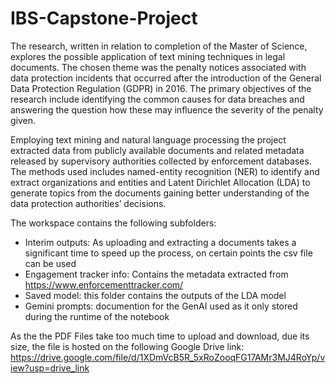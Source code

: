 # IBS-Capstone-Project

The research, written in relation to completion of the Master of Science, explores the possible application of text mining techniques in legal documents. The chosen theme was the penalty notices associated with data protection incidents that occurred after the introduction of the General Data Protection Regulation (GDPR) in 2016. The primary objectives of the research include identifying the common causes for data breaches and answering the question how these may influence the severity of the penalty given.

Employing text mining and natural language processing the project extracted data from publicly available documents and related metadata released by supervisory authorities collected by enforcement databases. The methods used includes named-entity recognition (NER) to identify and extract organizations and entities and Latent Dirichlet Allocation (LDA) to generate topics from the documents gaining better understanding of the data protection authorities’ decisions.

The workspace contains the following subfolders: 

- Interim outputs: As uploading and extracting a documents takes a significant time to speed up the process, on certain points the csv file can be used
- Engagement tracker info: Contains the metadata extracted from  https://www.enforcementtracker.com/
- Saved model: this folder contains the outputs of the LDA model
- Gemini prompts: documention for the GenAI used as it only stored during the runtime of the notebook

As the the PDF Files take too much time to upload and download, due its size, the file is hosted on the following Google Drive link: https://drive.google.com/file/d/1XDmVcB5R_5xRoZooqFG17AMr3MJ4RoYp/view?usp=drive_link
